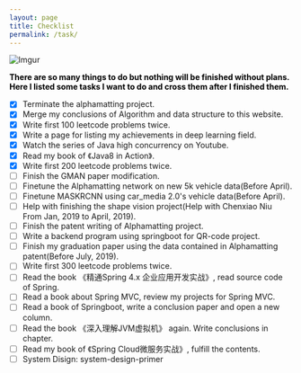 ```yaml
---
layout: page
title: Checklist
permalink: /task/
---
```

![Imgur](https://i.imgur.com/dG3I3gN.jpg)

<div style="color:#000;size:20;font:Georgia;font-weight:bold">
	There are so many things to do but nothing will be finished without plans. Here I listed some tasks I want to do and cross them after I finished them.
</div>

- [x] Terminate the alphamatting project.
- [x] Merge my conclusions of Algorithm and data structure to this website.
- [x] Write first 100 leetcode problems twice.
- [x] Write a page for listing my achievements in deep learning field.
- [x] Watch the series of Java high concurrency on Youtube.
- [x] Read my book of 《Java8 in Action》.
- [x] Write first 200 leetcode problems twice.
- [ ] Finish the GMAN paper modification.
- [ ] Finetune the Alphamatting network on new 5k vehicle data(Before April).
- [ ] Finetune MASKRCNN using car_media 2.0's vehicle data(Before April).
- [ ] Help with finishing the shape vision project(Help with Chenxiao Niu From Jan, 2019 to April, 2019).
- [ ] Finish the patent writing of Alphamatting project.
- [ ] Write a backend program using springboot for QR-code project.
- [ ] Finish my graduation paper using the data contained in Alphamatting patent(Before July, 2019).
- [ ] Write first 300 leetcode problems twice.
- [ ] Read the book 《精通Spring 4.x 企业应用开发实战》, read source code of Spring.
- [ ] Read a book about Spring MVC, review my projects for Spring MVC.
- [ ] Read a book of Springboot, write a conclusion paper and open a new column.
- [ ] Read the book 《深入理解JVM虚拟机》 again. Write conclusions in chapter.
- [ ] Read my book of 《Spring Cloud微服务实战》, fulfill the contents.
- [ ] System Disign: system-design-primer
